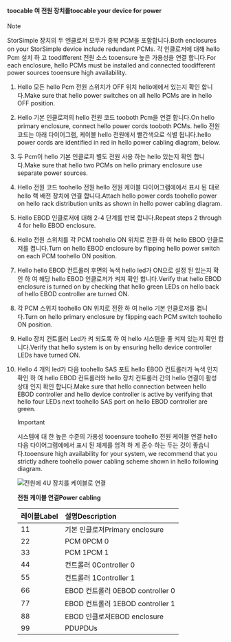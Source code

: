 <!--author=alkohli last changed: 9/16/15-->


#### <a name="toocable-your-device-for-power"></a><span data-ttu-id="5bb6a-101">toocable 여 전원 장치를</span><span class="sxs-lookup"><span data-stu-id="5bb6a-101">toocable your device for power</span></span>
> [!NOTE]
> <span data-ttu-id="5bb6a-102">StorSimple 장치의 두 엔클로저 모두가 중복 PCM을 포함합니다.</span><span class="sxs-lookup"><span data-stu-id="5bb6a-102">Both enclosures on your StorSimple device include redundant PCMs.</span></span> <span data-ttu-id="5bb6a-103">각 인클로저에 대해 hello Pcm 설치 하 고 toodifferent 전원 소스 tooensure 높은 가용성을 연결 합니다.</span><span class="sxs-lookup"><span data-stu-id="5bb6a-103">For each enclosure, hello PCMs must be installed and connected toodifferent power sources tooensure high availability.</span></span>
> 
> 

1. <span data-ttu-id="5bb6a-104">Hello 모든 hello Pcm 전원 스위치가 OFF 위치 hello에에서 있는지 확인 합니다.</span><span class="sxs-lookup"><span data-stu-id="5bb6a-104">Make sure that hello power switches on all hello PCMs are in hello OFF position.</span></span>
2. <span data-ttu-id="5bb6a-105">Hello 기본 인클로저의 hello 전원 코드 tooboth Pcm을 연결 합니다.</span><span class="sxs-lookup"><span data-stu-id="5bb6a-105">On hello primary enclosure, connect hello power cords tooboth PCMs.</span></span> <span data-ttu-id="5bb6a-106">hello 전원 코드는 아래 다이어그램, 케이블 hello 전원에서 빨간색으로 식별 됩니다.</span><span class="sxs-lookup"><span data-stu-id="5bb6a-106">hello power cords are identified in red in hello power cabling diagram, below.</span></span>
3. <span data-ttu-id="5bb6a-107">두 Pcm이 hello 기본 인클로저 별도 전원 사용 하는 hello 있는지 확인 합니다.</span><span class="sxs-lookup"><span data-stu-id="5bb6a-107">Make sure that hello two PCMs on hello primary enclosure use separate power sources.</span></span>
4. <span data-ttu-id="5bb6a-108">Hello 전원 코드 toohello 전원 hello 전원 케이블 다이어그램에에서 표시 된 대로 hello 랙 배전 장치에 연결 합니다.</span><span class="sxs-lookup"><span data-stu-id="5bb6a-108">Attach hello power cords toohello power on hello rack distribution units as shown in hello power cabling diagram.</span></span>
5. <span data-ttu-id="5bb6a-109">Hello EBOD 인클로저에 대해 2-4 단계를 반복 합니다.</span><span class="sxs-lookup"><span data-stu-id="5bb6a-109">Repeat steps 2 through 4 for hello EBOD enclosure.</span></span>
6. <span data-ttu-id="5bb6a-110">Hello 전원 스위치를 각 PCM toohello ON 위치로 전환 하 여 hello EBOD 인클로저를 켭니다.</span><span class="sxs-lookup"><span data-stu-id="5bb6a-110">Turn on hello EBOD enclosure by flipping hello power switch on each PCM toohello ON position.</span></span>
7. <span data-ttu-id="5bb6a-111">Hello hello EBOD 컨트롤러 후면의 녹색 hello led가 ON으로 설정 된 있는지 확인 하 여 해당 hello EBOD 인클로저가 켜져 확인 합니다.</span><span class="sxs-lookup"><span data-stu-id="5bb6a-111">Verify that hello EBOD enclosure is turned on by checking that hello green LEDs on hello back of hello EBOD controller are turned ON.</span></span>
8. <span data-ttu-id="5bb6a-112">각 PCM 스위치 toohello ON 위치로 전환 하 여 hello 기본 인클로저를 켭니다.</span><span class="sxs-lookup"><span data-stu-id="5bb6a-112">Turn on hello primary enclosure by flipping each PCM switch toohello ON position.</span></span>
9. <span data-ttu-id="5bb6a-113">Hello 장치 컨트롤러 Led가 켜 되도록 하 여 hello 시스템을 줄 켜져 있는지 확인 합니다.</span><span class="sxs-lookup"><span data-stu-id="5bb6a-113">Verify that hello system is on by ensuring hello device controller LEDs have turned ON.</span></span>
10. <span data-ttu-id="5bb6a-114">Hello 4 개의 led가 다음 toohello SAS 포트 hello EBOD 컨트롤러가 녹색 인지 확인 하 여 hello EBOD 컨트롤러와 hello 장치 컨트롤러 간의 hello 연결이 활성 상태 인지 확인 합니다.</span><span class="sxs-lookup"><span data-stu-id="5bb6a-114">Make sure that hello connection between hello EBOD controller and hello device controller is active by verifying that hello four LEDs next toohello SAS port on hello EBOD controller are green.</span></span>
    
    > [!IMPORTANT]
    > <span data-ttu-id="5bb6a-115">시스템에 대 한 높은 수준의 가용성 tooensure toohello 전원 케이블 연결 hello 다음 다이어그램에에서 표시 된 체계를 엄격 하 게 준수 하는 두는 것이 좋습니다.</span><span class="sxs-lookup"><span data-stu-id="5bb6a-115">tooensure high availability for your system, we recommend that you strictly adhere toohello power cabling scheme shown in hello following diagram.</span></span>
    > 
    > 
    
    ![전원에 4U 장치를 케이블로 연결](./media/storsimple-cable-8600-for-power/HCSCableYour4UDeviceforPower.png)
    
    <span data-ttu-id="5bb6a-117">**전원 케이블 연결**</span><span class="sxs-lookup"><span data-stu-id="5bb6a-117">**Power cabling**</span></span>
    
    | <span data-ttu-id="5bb6a-118">레이블</span><span class="sxs-lookup"><span data-stu-id="5bb6a-118">Label</span></span> | <span data-ttu-id="5bb6a-119">설명</span><span class="sxs-lookup"><span data-stu-id="5bb6a-119">Description</span></span> |
    |:--- |:--- |
    | <span data-ttu-id="5bb6a-120">1</span><span class="sxs-lookup"><span data-stu-id="5bb6a-120">1</span></span> |<span data-ttu-id="5bb6a-121">기본 인클로저</span><span class="sxs-lookup"><span data-stu-id="5bb6a-121">Primary enclosure</span></span> |
    | <span data-ttu-id="5bb6a-122">2</span><span class="sxs-lookup"><span data-stu-id="5bb6a-122">2</span></span> |<span data-ttu-id="5bb6a-123">PCM 0</span><span class="sxs-lookup"><span data-stu-id="5bb6a-123">PCM 0</span></span> |
    | <span data-ttu-id="5bb6a-124">3</span><span class="sxs-lookup"><span data-stu-id="5bb6a-124">3</span></span> |<span data-ttu-id="5bb6a-125">PCM 1</span><span class="sxs-lookup"><span data-stu-id="5bb6a-125">PCM 1</span></span> |
    | <span data-ttu-id="5bb6a-126">4</span><span class="sxs-lookup"><span data-stu-id="5bb6a-126">4</span></span> |<span data-ttu-id="5bb6a-127">컨트롤러 0</span><span class="sxs-lookup"><span data-stu-id="5bb6a-127">Controller 0</span></span> |
    | <span data-ttu-id="5bb6a-128">5</span><span class="sxs-lookup"><span data-stu-id="5bb6a-128">5</span></span> |<span data-ttu-id="5bb6a-129">컨트롤러 1</span><span class="sxs-lookup"><span data-stu-id="5bb6a-129">Controller 1</span></span> |
    | <span data-ttu-id="5bb6a-130">6</span><span class="sxs-lookup"><span data-stu-id="5bb6a-130">6</span></span> |<span data-ttu-id="5bb6a-131">EBOD 컨트롤러 0</span><span class="sxs-lookup"><span data-stu-id="5bb6a-131">EBOD controller 0</span></span> |
    | <span data-ttu-id="5bb6a-132">7</span><span class="sxs-lookup"><span data-stu-id="5bb6a-132">7</span></span> |<span data-ttu-id="5bb6a-133">EBOD 컨트롤러 1</span><span class="sxs-lookup"><span data-stu-id="5bb6a-133">EBOD controller 1</span></span> |
    | <span data-ttu-id="5bb6a-134">8</span><span class="sxs-lookup"><span data-stu-id="5bb6a-134">8</span></span> |<span data-ttu-id="5bb6a-135">EBOD 인클로저</span><span class="sxs-lookup"><span data-stu-id="5bb6a-135">EBOD enclosure</span></span> |
    | <span data-ttu-id="5bb6a-136">9</span><span class="sxs-lookup"><span data-stu-id="5bb6a-136">9</span></span> |<span data-ttu-id="5bb6a-137">PDU</span><span class="sxs-lookup"><span data-stu-id="5bb6a-137">PDUs</span></span> |

